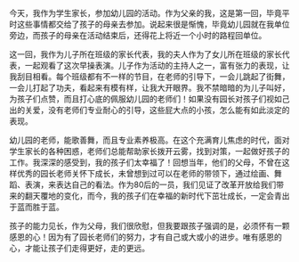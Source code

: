 

今天，我作为学生家长，参加幼儿园的活动。作为父亲的我，这是第一回，毕竟平时这些事情都交给了孩子的母亲去参加。说起来很是惭愧，毕竟幼儿园就在我单位旁边，而孩子的母亲在活动结束后，还得花上将近一个小时的路程回单位。

这一回，我作为儿子所在班级的家长代表，我的夫人作为了女儿所在班级的家长代表，一起观看了这次早操表演。儿子作为活动的主持人之一，富有张力的表现，让我刮目相看。每个班级都有不一样的节目，在老师的引导下，一会儿跳起了街舞，一会儿打起了功夫，看起来有模有样，让我大开眼界。我不禁暗暗的为儿子叫好，为孩子们点赞，而且打心底的佩服幼儿园的老师们！如果没有园长对孩子们视如己出的关爱，没有老师们专业耐心的引导，这些屁大点的小孩，怎么能有如此淡定的表现。

幼儿园的老师，能歌善舞，而且专业素养极高。在这个充满育儿焦虑的时代，面对学生家长的各种困惑，老师们总能帮助家长拨开云雾，找到对策，一起做好孩子的工作。我深深的感受到，我的孩子们太幸福了！回想当年，他们的父母，不曾在这样优秀的园长老师关怀下成长，未曾想到过可以在老师的带领下，通过绘画、舞蹈、表演，来表达自己的看法。作为80后的一员，我们见证了改革开放给我们带来的翻天覆地的变化，而今，我的孩子们在幸福的新时代下茁壮成长，一定会青出于蓝而胜于蓝。

孩子的能力见长，作为父母，我们很欣慰，但我要跟孩子强调的是，必须怀有一颗感恩的心！因为有了园长老师们的努力，才有自己或大或小的进步。唯有感恩的心，才能让孩子们走得更好，走的更远。